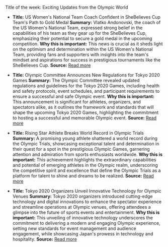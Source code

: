Title of the week: Exciting Updates from the Olympic World

- **Title:** US Women's National Team Coach Confident in SheBelieves Cup Team's Path to Gold Medal
  **Summary:** Vlatko Andonovski, the coach of the US Women's National Team, expressed strong belief in the capabilities of his team as they gear up for the SheBelieves Cup, emphasizing their potential to secure a gold medal in the upcoming competition.
  **Why this is important:** This news is crucial as it sheds light on the optimism and determination within the US Women's National Team, providing fans and supporters with insights into the team's mindset and aspirations for success in prestigious tournaments like the SheBelieves Cup.
  **Source:** [Read more](https://www.espn.com/olympics/story/_/id/33578663/us-womens-national-team-coach-vlatko-andonovski-says-shebelieves-cup-team-will-lead-gold-medal)

- **Title:** Olympic Committee Announces New Regulations for Tokyo 2020 Games
  **Summary:** The Olympic Committee revealed updated regulations and guidelines for the Tokyo 2020 Games, including health and safety protocols, event schedules, and participant requirements to ensure a successful and safe Olympic event.
  **Why this is important:** This announcement is significant for athletes, organizers, and spectators alike, as it outlines the framework and standards that will shape the upcoming Tokyo 2020 Games, highlighting the commitment to hosting a successful and memorable Olympic event.
  **Source:** [Read more](https://www.olympics.com/news/updated-regulations-tokyo-2020-games)

- **Title:** Rising Star Athlete Breaks World Record in Olympic Trials
  **Summary:** A promising young athlete shattered a world record during the Olympic Trials, showcasing exceptional talent and determination in their quest for a spot in the prestigious Olympic Games, garnering attention and admiration from sports enthusiasts worldwide.
  **Why this is important:** This achievement highlights the extraordinary capabilities and potential of emerging athletes in the Olympic realm, underscoring the competitive spirit and excellence that define the Olympic Trials as a platform for talent to shine and dreams to be realized.
  **Source:** [Read more](https://www.sportingnews.com/us/olympics/news/rising-star-athlete-world-record-trials)

- **Title:** Tokyo 2020 Organizers Unveil Innovative Technology for Olympic Venues
  **Summary:** Tokyo 2020 organizers introduced cutting-edge technology and digital innovations to enhance the spectator experience and streamline operations at Olympic venues, offering attendees a glimpse into the future of sports events and entertainment.
  **Why this is important:** This unveiling of innovative technology underscores the commitment to delivering a modern and engaging Olympic experience, setting new standards for event management and audience engagement, while showcasing Japan's prowess in technology and hospitality.
  **Source:** [Read more](https://www.olympicchannel.com/en/stories/news/detail/tokyo-2020-organizers-unveil-innovative-technology-olympic-venues)